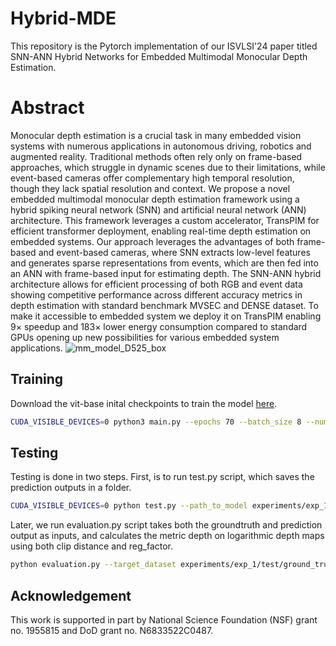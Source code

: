 # Hybrid-MDE
This repository is the Pytorch implementation of our ISVLSI'24 paper titled SNN-ANN Hybrid Networks for Embedded Multimodal Monocular Depth Estimation.

# Abstract
Monocular depth estimation is a crucial task in many embedded vision systems with numerous applications in autonomous driving, robotics and augmented reality. Traditional methods often rely only on frame-based approaches, which struggle in dynamic scenes due to their limitations, while event-based cameras offer complementary high temporal resolution, though they lack spatial resolution and context. We propose a novel embedded multimodal monocular depth estimation framework using a hybrid spiking neural network (SNN) and artificial neural network (ANN) architecture. This framework leverages a custom accelerator, TransPIM for efficient transformer deployment, enabling real-time depth estimation on embedded systems. Our approach leverages the advantages of both frame-based and event-based cameras, where SNN extracts low-level features and generates sparse representations from events, which are then fed into an ANN with frame-based input for estimating depth. The SNN-ANN hybrid architecture allows for efficient processing of both RGB and event data showing competitive performance across different accuracy metrics in depth estimation with standard benchmark MVSEC and DENSE dataset. To make it accessible to embedded system we deploy it on TransPIM enabling 9× speedup and 183× lower energy consumption compared to standard GPUs opening up new possibilities for various embedded system applications.
![mm_model_D525_box](https://github.com/user-attachments/assets/c3fadaca-5b7c-4938-843a-d8739ec9b755)


## Training
Download the vit-base inital checkpoints to train the model [here](https://drive.google.com/file/d/18Azic_56AHn_ysWlmSKOmVM6sjXE_0UG/view?usp=drive_link).
```bash
CUDA_VISIBLE_DEVICES=0 python3 main.py --epochs 70 --batch_size 8 --num_enc_dec_layers 12 --lr 0.0003
```
## Testing
Testing is done in two steps. First, is to run test.py script, which saves the prediction outputs in a folder. 
```bash
CUDA_VISIBLE_DEVICES=0 python test.py --path_to_model experiments/exp_1/checkpoints/model_best.pth.tar --output_folder experiments/exp_1/test/ --data_folder test 
```
Later, we run evaluation.py script takes both the groundtruth and prediction output as inputs, and calculates the metric depth on logarithmic depth maps using both clip distance and reg_factor. 
```bash
python evaluation.py --target_dataset experiments/exp_1/test/ground_truth/npy/gt/ --predictions_dataset experiments/exp_1/test/npy/depth/ --clip_distance 80 --reg_factor 3.70378
```
## Acknowledgement
This work is supported in part by National Science Foundation (NSF) grant no. 1955815 and DoD grant no. N6833522C0487.
